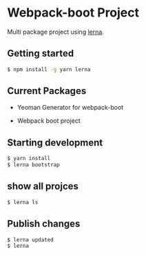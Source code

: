 # Webpack-boot Project

Multi package project using [lerna](https://lernajs.io/). 

## Getting started

```bash
$ npm install -g yarn lerna
```

## Current Packages

* Yeoman Generator for webpack-boot

* Webpack boot project

## Starting development
```bash
$ yarn install
$ lerna bootstrap
```

## show all projces
``` bash
$ lerna ls 
```

## Publish changes 

```bash
$ lerna updated
$ lerna 
```